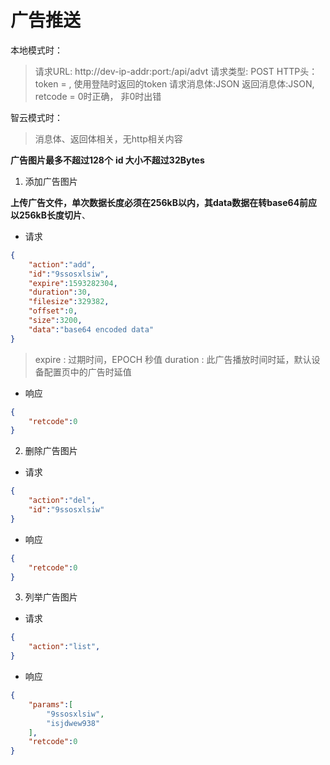 # 广告推送

本地模式时：
>请求URL: http://dev-ip-addr:port:/api/advt
>请求类型: POST
>HTTP头：token = , 使用登陆时返回的token
>请求消息体:JSON
>返回消息体:JSON, retcode = 0时正确， 非0时出错

智云模式时：
>消息体、返回体相关，无http相关内容

**广告图片最多不超过128个**
**id 大小不超过32Bytes**

1. 添加广告图片

**上传广告文件，单次数据长度必须在256kB以内，其data数据在转base64前应以256kB长度切片**、

- 请求

```json
{
    "action":"add",
    "id":"9ssosxlsiw",
    "expire":1593282304,
    "duration":30,
    "filesize":329382,
    "offset":0,
    "size":3200,
    "data":"base64 encoded data"
}
```

>expire : 过期时间，EPOCH 秒值
>duration : 此广告播放时间时延，默认设备配置页中的广告时延值

- 响应

```json
{
    "retcode":0
}
```

2. 删除广告图片

- 请求

```json
{
    "action":"del",
    "id":"9ssosxlsiw"
}
```

- 响应

```json
{
    "retcode":0
}
```

3. 列举广告图片

- 请求

```json
{
    "action":"list",
}
```

- 响应

```json
{
    "params":[
        "9ssosxlsiw",
        "isjdwew938"
    ],
    "retcode":0
}
```

